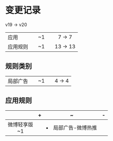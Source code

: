 # 变更记录

v19 -> v20

||||||
|-|:-:|:-:|:-:|:-:|
|应用||~1||7 -> 7|
|应用规则||~1||13 -> 13|

## 规则类别

||||||
|-|:-:|:-:|:-:|:-:|
|局部广告||~1||4 -> 4|

## 应用规则

||+|~|-|
|:-:|-|-|-|
|微博轻享版<br>~1||<li>局部广告-微博热推||
